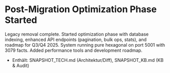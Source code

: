 # Post-Migration Optimization Phase Started

Legacy removal complete. Started optimization phase with database indexing, enhanced API endpoints (pagination, bulk ops, stats), and roadmap for Q3/Q4 2025. System running pure hexagonal on port 5001 with 3079 facts. Added performance tools and development roadmap.

- Enthält: SNAPSHOT_TECH.md (Architektur/Diff), SNAPSHOT_KB.md (KB & Audit)